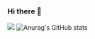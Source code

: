 ### Hi there 👋

<!--
**M1ngD0ng/M1ngD0ng** is a ✨ _special_ ✨ repository because its `README.md` (this file) appears on your GitHub profile.

Here are some ideas to get you started:

- 🔭 I’m currently working on ...
- 🌱 I’m currently learning ...
- 👯 I’m looking to collaborate on ...
- 🤔 I’m looking for help with ...
- 💬 Ask me about ...
- 📫 How to reach me: ...
- 😄 Pronouns: ...
- ⚡ Fun fact: ...
-->

<a href="버튼을 눌렀을 때 이동할 링크" target="_blank"><img src="https://img.shields.io/badge/mmm_j2-#000000?style=flat&logo=Instagram&logoColor=#E4405F"/></a>
![Anurag's GitHub stats](https://github-readme-stats.vercel.app/api?username=M1ngD0ng&show_icons=true&theme=radical)
